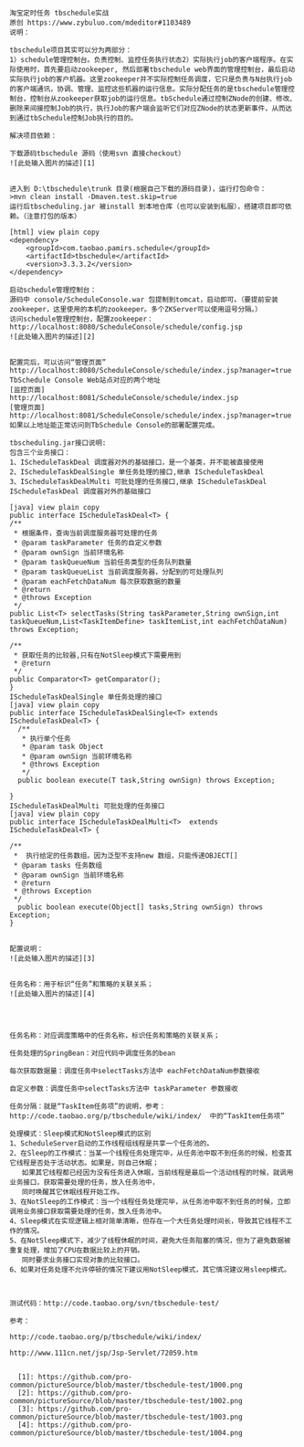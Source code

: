    淘宝定时任务 tbschedule实战
    原创 https://www.zybuluo.com/mdeditor#1103489
    说明：
    
    tbschedule项目其实可以分为两部分：
    1）schedule管理控制台。负责控制、监控任务执行状态2）实际执行job的客户端程序。在实际使用时，首先要启动zookeeper, 然后部署tbschedule web界面的管理控制台，最后启动实际执行job的客户机器。这里zookeeper并不实际控制任务调度，它只是负责与N台执行job的客户端通讯，协调、管理、监控这些机器的运行信息。实际分配任务的是tbschedule管理控制台，控制台从zookeeper获取job的运行信息。tbSchedule通过控制ZNode的创建、修改、删除来间接控制Job的执行，执行Job的客户端会监听它们对应ZNode的状态更新事件，从而达到通过tbSchedule控制Job执行的目的。
    
    解决项目依赖：
    
    下载源码tbschedule 源码（使用svn 直接checkout）
    ![此处输入图片的描述][1]
    
    
    进入到 D:\tbschedule\trunk 目录(根据自己下载的源码目录)，运行打包命令：
    >mvn clean install -Dmaven.test.skip=true
    运行后tbscheduling.jar 被install 到本地仓库（也可以安装到私服），搭建项目即可依赖。（注意打包的版本）
    
    [html] view plain copy
    <dependency>  
        <groupId>com.taobao.pamirs.schedule</groupId>  
        <artifactId>tbschedule</artifactId>  
        <version>3.3.3.2</version>  
    </dependency>  
    
    启动schedule管理控制台：
    源码中 console/ScheduleConsole.war 包提制到tomcat，启动即可。（要提前安装zookeeper，这里使用的本机的zookeeper。多个ZKServer可以使用逗号分隔。）
    访问schedule管理控制台，配置zookeeper：http://localhost:8080/ScheduleConsole/schedule/config.jsp
    ![此处输入图片的描述][2]
    
    
    配置完后，可以访问“管理页面”
    http://localhost:8080/ScheduleConsole/schedule/index.jsp?manager=true
    TbSchedule Console Web站点对应的两个地址
    [监控页面]       http://localhost:8081/ScheduleConsole/schedule/index.jsp
    [管理页面]       http://localhost:8081/ScheduleConsole/schedule/index.jsp?manager=true
    如果以上地址能正常访问则TbSchedule Console的部署配置完成。
    
    tbscheduling.jar接口说明:
    包含三个业务接口：
    1、IScheduleTaskDeal 调度器对外的基础接口，是一个基类，并不能被直接使用
    2、IScheduleTaskDealSingle 单任务处理的接口,继承 IScheduleTaskDeal
    3、IScheduleTaskDealMulti 可批处理的任务接口,继承 IScheduleTaskDeal
    IScheduleTaskDeal 调度器对外的基础接口
    
    [java] view plain copy
    public interface IScheduleTaskDeal<T> {  
    /** 
     * 根据条件，查询当前调度服务器可处理的任务  
     * @param taskParameter 任务的自定义参数 
     * @param ownSign 当前环境名称 
     * @param taskQueueNum 当前任务类型的任务队列数量 
     * @param taskQueueList 当前调度服务器，分配到的可处理队列 
     * @param eachFetchDataNum 每次获取数据的数量 
     * @return 
     * @throws Exception 
     */  
    public List<T> selectTasks(String taskParameter,String ownSign,int taskQueueNum,List<TaskItemDefine> taskItemList,int eachFetchDataNum) throws Exception;  
      
    /** 
     * 获取任务的比较器,只有在NotSleep模式下需要用到 
     * @return 
     */  
    public Comparator<T> getComparator();  
    }  
    IScheduleTaskDealSingle 单任务处理的接口
    [java] view plain copy
    public interface IScheduleTaskDealSingle<T> extends IScheduleTaskDeal<T> {  
      /** 
       * 执行单个任务 
       * @param task Object 
       * @param ownSign 当前环境名称 
       * @throws Exception 
       */  
      public boolean execute(T task,String ownSign) throws Exception;  
        
    }   
    IScheduleTaskDealMulti 可批处理的任务接口
    [java] view plain copy
    public interface IScheduleTaskDealMulti<T>  extends IScheduleTaskDeal<T> {  
       
    /** 
     *  执行给定的任务数组。因为泛型不支持new 数组，只能传递OBJECT[] 
     * @param tasks 任务数组 
     * @param ownSign 当前环境名称 
     * @return 
     * @throws Exception 
     */  
      public boolean execute(Object[] tasks,String ownSign) throws Exception;  
    }  
    
    
    配置说明：
    ![此处输入图片的描述][3]
    
    
    任务名称：用于标识“任务”和策略的关联关系；
    ![此处输入图片的描述][4]
    
    
    
    
    任务名称：对应调度策略中的任务名称，标识任务和策略的关联关系；
    
    任务处理的SpringBean：对应代码中调度任务的bean
    
    每次获取数据量：调度任务中selectTasks方法中 eachFetchDataNum参数接收
    
    自定义参数：调度任务中selectTasks方法中 taskParameter 参数接收
    
    任务分隔：就是“TaskItem任务项”的说明，参考：http://code.taobao.org/p/tbschedule/wiki/index/  中的“TaskItem任务项”
    
    处理模式：Sleep模式和NotSleep模式的区别
    1、ScheduleServer启动的工作线程组线程是共享一个任务池的。
    2、在Sleep的工作模式：当某一个线程任务处理完毕，从任务池中取不到任务的时候，检查其它线程是否处于活动状态。如果是，则自己休眠；
       如果其它线程都已经因为没有任务进入休眠，当前线程是最后一个活动线程的时候，就调用业务接口，获取需要处理的任务，放入任务池中，
       同时唤醒其它休眠线程开始工作。
    3、在NotSleep的工作模式：当一个线程任务处理完毕，从任务池中取不到任务的时候，立即调用业务接口获取需要处理的任务，放入任务池中。
    4、Sleep模式在实现逻辑上相对简单清晰，但存在一个大任务处理时间长，导致其它线程不工作的情况。
    5、在NotSleep模式下，减少了线程休眠的时间，避免大任务阻塞的情况，但为了避免数据被重复处理，增加了CPU在数据比较上的开销。
       同时要求业务接口实现对象的比较接口。
    6、如果对任务处理不允许停顿的情况下建议用NotSleep模式，其它情况建议用sleep模式。   
    
    
    
    测试代码：http://code.taobao.org/svn/tbschedule-test/
    
    参考：
    
    http://code.taobao.org/p/tbschedule/wiki/index/
    
    http://www.111cn.net/jsp/Jsp-Servlet/72059.htm
    
    
      [1]: https://github.com/pro-common/pictureSource/blob/master/tbschedule-test/1000.png
      [2]: https://github.com/pro-common/pictureSource/blob/master/tbschedule-test/1002.png
      [3]: https://github.com/pro-common/pictureSource/blob/master/tbschedule-test/1003.png
      [4]: https://github.com/pro-common/pictureSource/blob/master/tbschedule-test/1004.png
